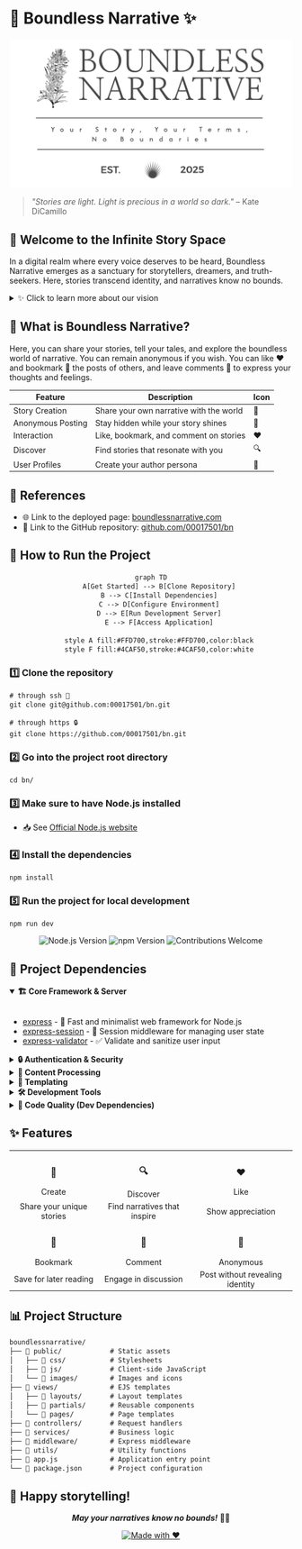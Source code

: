 # 🌠 Boundless Narrative ✨

![Project Banner](.github/readme-banner.png)

> *"Stories are light. Light is precious in a world so dark."* – Kate DiCamillo

## 🌌 Welcome to the Infinite Story Space

In a digital realm where every voice deserves to be heard, Boundless Narrative emerges as a sanctuary for storytellers, dreamers, and truth-seekers. Here, stories transcend identity, and narratives know no bounds.

<details>
<summary>✨ Click to learn more about our vision</summary>
<br>
We believe that storytelling is the most powerful form of human expression. Through stories, we connect, we heal, we understand, and we grow. Boundless Narrative was created to provide a space where anyone can share their voice without fear or limitation.
</details>

## 💫 What is Boundless Narrative?

Here, you can share your stories, tell your tales, and explore the boundless world of narrative. You can remain anonymous if you wish. You can like ❤️ and bookmark 🔖 the posts of others, and leave comments 💬 to express your thoughts and feelings.

<!-- PROJECT FEATURES TABLE -->
| Feature | Description | Icon |
|---------|-------------|------|
| Story Creation | Share your own narrative with the world | 📝 |
| Anonymous Posting | Stay hidden while your story shines | 🌙 |
| Interaction | Like, bookmark, and comment on stories | ❤️ |
| Discover | Find stories that resonate with you | 🔍 |
| User Profiles | Create your author persona | 👤 |

## 🔗 References

- 🌐 Link to the deployed page: [boundlessnarrative.com](http://3.89.104.190/)
- 📂 Link to the GitHub repository: [github.com/00017501/bn](https://github.com/00017501/bn)

## 🚀 How to Run the Project

<div align="center">

```mermaid
graph TD
    A[Get Started] --> B[Clone Repository]
    B --> C[Install Dependencies]
    C --> D[Configure Environment]
    D --> E[Run Development Server]
    E --> F[Access Application]
    
    style A fill:#FFD700,stroke:#FFD700,color:black
    style F fill:#4CAF50,stroke:#4CAF50,color:white
```

</div>

### 1️⃣ Clone the repository
```shell
# through ssh 🔐
git clone git@github.com:00017501/bn.git

# through https 🔒
git clone https://github.com/00017501/bn.git
```

### 2️⃣ Go into the project root directory
```shell
cd bn/
```

### 3️⃣ Make sure to have Node.js installed
- 📥 See [Official Node.js website](https://nodejs.org/en/download)

### 4️⃣ Install the dependencies
```shell
npm install
```

### 5️⃣ Run the project for local development
```shell
npm run dev
```

<div align="center">
  <img src="https://img.shields.io/badge/node-%3E%3D%2016.0.0-brightgreen" alt="Node.js Version">
  <img src="https://img.shields.io/badge/npm-%3E%3D%208.0.0-blue" alt="npm Version">
  <img src="https://img.shields.io/badge/contributions-welcome-orange" alt="Contributions Welcome">
</div>

## 🤖 Project Dependencies

<details open>
<summary><b>🏗️ Core Framework & Server</b></summary>
<br>

- [express](https://expressjs.com/) - 🚂 Fast and minimalist web framework for Node.js
- [express-session](https://www.npmjs.com/package/express-session) - 🔑 Session middleware for managing user state
- [express-validator](https://express-validator.github.io/docs/) - ✅ Validate and sanitize user input

</details>

<details>
<summary><b>🔒 Authentication & Security</b></summary>
<br>

- [bcrypt](https://www.npmjs.com/package/bcrypt) - 🔐 Password hashing with secure salts

</details>

<details>
<summary><b>📝 Content Processing</b></summary>
<br>

- [marked](https://www.npmjs.com/package/marked) - ✍️ Markdown parser and compiler for rich content

</details>

<details>
<summary><b>🎨 Templating</b></summary>
<br>

- [ejs](https://www.npmjs.com/package/ejs) - 🖌️ Embedded JavaScript templates for dynamic HTML
- [express-ejs-layouts](https://github.com/expressjs/express-ejs-layouts) - 📐 Layout support for EJS in Express

</details>

<details>
<summary><b>🛠️ Development Tools</b></summary>
<br>

- [nodemon](https://www.npmjs.com/package/nodemon) - 🔄 Auto-restart server during development

</details>

<details>
<summary><b>🧹 Code Quality (Dev Dependencies)</b></summary>
<br>

- [eslint](https://www.npmjs.com/package/eslint) - 🔍 Code linting for clean, consistent JavaScript

</details>

## ✨ Features

<div align="center">
  <table>
    <tr>
      <td align="center"><h3>📝</h3>Create</td>
      <td align="center"><h3>🔍</h3>Discover</td>
      <td align="center"><h3>❤️</h3>Like</td>
    </tr>
    <tr>
      <td align="center">Share your unique stories</td>
      <td align="center">Find narratives that inspire</td>
      <td align="center">Show appreciation</td>
    </tr>
    <tr>
      <td align="center"><h3>🔖</h3>Bookmark</td>
      <td align="center"><h3>💬</h3>Comment</td>
      <td align="center"><h3>🌙</h3>Anonymous</td>
    </tr>
    <tr>
      <td align="center">Save for later reading</td>
      <td align="center">Engage in discussion</td>
      <td align="center">Post without revealing identity</td>
    </tr>
  </table>
</div>

## 📊 Project Structure

```
boundlessnarrative/
├── 📁 public/            # Static assets
│   ├── 📁 css/           # Stylesheets
│   ├── 📁 js/            # Client-side JavaScript
│   └── 📁 images/        # Images and icons
├── 📁 views/             # EJS templates
│   ├── 📁 layouts/       # Layout templates
│   ├── 📁 partials/      # Reusable components
│   └── 📁 pages/         # Page templates
├── 📁 controllers/       # Request handlers
├── 📁 services/          # Business logic
├── 📁 middleware/        # Express middleware
├── 📁 utils/             # Utility functions
├── 📄 app.js             # Application entry point
└── 📄 package.json       # Project configuration
```

## 💖 Happy storytelling!

<div align="center">

***May your narratives know no bounds!*** 🚀✨

[![Made with ❤️](https://img.shields.io/badge/Made%20with-%E2%9D%A4%EF%B8%8F-red.svg)](https://github.com/00017501/bn)

</div>